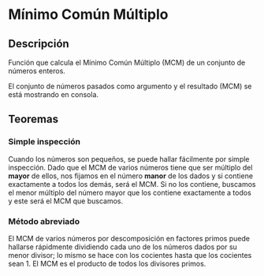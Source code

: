 # Mínimo Común Múltiplo

## Descripción
Función que calcula el Mínimo Común Múltiplo (MCM) de un conjunto de números enteros.

El conjunto de números pasados como argumento y el resultado (MCM) se está mostrando en consola.

## Teoremas
### Simple inspección
Cuando los números son pequeños, se puede hallar fácilmente por simple inspección. Dado que el MCM de varios números tiene que ser múltiplo del **mayor** de ellos, nos fijamos en el número **manor** de los dados y si contiene exactamente a todos los demás, será el MCM. Si no los contiene, buscamos el menor múltiplo del número mayor que los contiene exactamente a todos y este será el MCM que buscamos.

### Método abreviado
El MCM de varios números por descomposición en factores primos puede hallarse rápidmente dividiendo cada uno de los números dados por su menor divisor; lo mismo se hace con los cocientes hasta que los cocientes sean 1. El MCM es el producto de todos los divisores primos.
